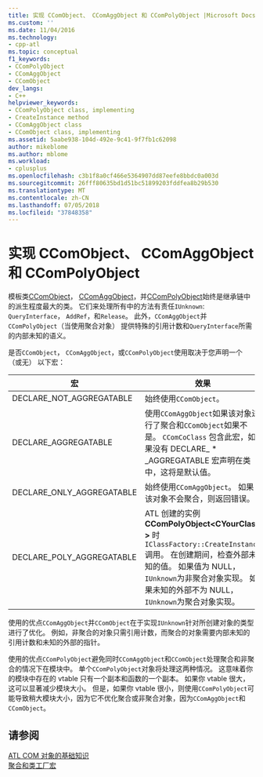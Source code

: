 ```yaml
---
title: 实现 CComObject、 CComAggObject 和 CComPolyObject |Microsoft Docs
ms.custom: ''
ms.date: 11/04/2016
ms.technology:
- cpp-atl
ms.topic: conceptual
f1_keywords:
- CComPolyObject
- CComAggObject
- CComObject
dev_langs:
- C++
helpviewer_keywords:
- CComPolyObject class, implementing
- CreateInstance method
- CComAggObject class
- CComObject class, implementing
ms.assetid: 5aabe938-104d-492e-9c41-9f7fb1c62098
author: mikeblome
ms.author: mblome
ms.workload:
- cplusplus
ms.openlocfilehash: c3b1f8a0cf466e5364907dd87eefe8bbdc0a003d
ms.sourcegitcommit: 26fff80635bd1d51bc51899203fddfea8b29b530
ms.translationtype: MT
ms.contentlocale: zh-CN
ms.lasthandoff: 07/05/2018
ms.locfileid: "37848358"
---
```

# <a name="implementing-ccomobject-ccomaggobject-and-ccompolyobject"></a>实现 CComObject、 CComAggObject 和 CComPolyObject
模板类[CComObject](../atl/reference/ccomobject-class.md)， [CComAggObject](../atl/reference/ccomaggobject-class.md)，并[CComPolyObject](../atl/reference/ccompolyobject-class.md)始终是继承链中的派生程度最大的类。 它们来处理所有中的方法有责任`IUnknown`: `QueryInterface`， `AddRef`，和`Release`。 此外，`CComAggObject`并`CComPolyObject`（当使用聚合对象） 提供特殊的引用计数和`QueryInterface`所需的内部未知的语义。  
  
 是否`CComObject`， `CComAggObject`，或`CComPolyObject`使用取决于您声明一个 （或无） 以下宏：  
  
|宏|效果|  
|-----------|------------|  
|DECLARE_NOT_AGGREGATABLE|始终使用`CComObject`。|  
|DECLARE_AGGREGATABLE|使用`CComAggObject`如果该对象进行了聚合和`CComObject`如果不是。 `CComCoClass` 包含此宏，如果没有 DECLARE_ * _AGGREGATABLE 宏声明在类中，这将是默认值。|  
|DECLARE_ONLY_AGGREGATABLE|始终使用`CComAggObject`。 如果该对象不会聚合，则返回错误。|  
|DECLARE_POLY_AGGREGATABLE|ATL 创建的实例**CComPolyObject\<CYourClass >** 时`IClassFactory::CreateInstance`调用。 在创建期间，检查外部未知的值。 如果值为 NULL，`IUnknown`为非聚合对象实现。 如果未知的外部不为 NULL，`IUnknown`为聚合对象实现。|  
  
 使用的优点`CComAggObject`并`CComObject`在于实现`IUnknown`针对所创建对象的类型进行了优化。 例如，非聚合的对象只需引用计数，而聚合的对象需要内部未知的引用计数和未知的外部的指针。  
  
 使用的优点`CComPolyObject`避免同时`CComAggObject`和`CComObject`处理聚合和非聚合的情况下在模块中。 单个`CComPolyObject`对象将处理这两种情况。 这意味着你的模块中存在的 vtable 只有一个副本和函数的一个副本。 如果你 vtable 很大，这可以显著减少模块大小。 但是，如果你 vtable 很小，则使用`CComPolyObject`可能导致稍大模块大小，因为它不优化聚合或非聚合对象，因为`CComAggObject`和`CComObject`。  
  
## <a name="see-also"></a>请参阅  
 [ATL COM 对象的基础知识](../atl/fundamentals-of-atl-com-objects.md)   
 [聚合和类工厂宏](../atl/reference/aggregation-and-class-factory-macros.md)

